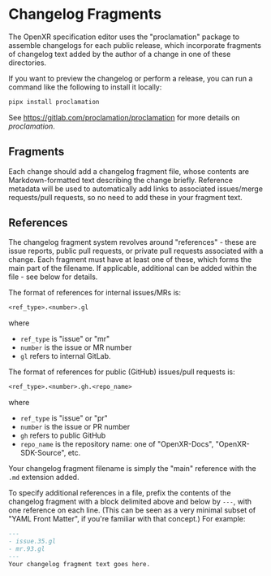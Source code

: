 # Changelog Fragments

The OpenXR specification editor uses the "proclamation" package to assemble
changelogs for each public release, which incorporate fragments of changelog
text added by the author of a change in one of these directories.

If you want to preview the changelog or perform a release, you can run a command
like the following to install it locally:

```sh
pipx install proclamation
```

See <https://gitlab.com/proclamation/proclamation> for more details on *proclamation*.

## Fragments

Each change should add a changelog fragment file, whose contents are
Markdown-formatted text describing the change briefly. Reference metadata will
be used to automatically add links to associated issues/merge requests/pull
requests, so no need to add these in your fragment text.

## References

The changelog fragment system revolves around "references" - these are issue
reports, public pull requests, or private pull requests associated with a
change. Each fragment must have at least one of these, which forms the main part
of the filename. If applicable, additional can be added within the file - see
below for details.

The format of references for internal issues/MRs is:

```txt
<ref_type>.<number>.gl
```

where

- `ref_type` is "issue" or "mr"
- `number` is the issue or MR number
- `gl` refers to internal GitLab.

The format of references for public (GitHub) issues/pull requests is:

```txt
<ref_type>.<number>.gh.<repo_name>
```

where

- `ref_type` is "issue" or "pr"
- `number` is the issue or PR number
- `gh` refers to public GitHub
- `repo_name` is the repository name: one of "OpenXR-Docs", "OpenXR-SDK-Source",
  etc.

Your changelog fragment filename is simply the "main" reference with the `.md`
extension added.

To specify additional references in a file, prefix the contents of the changelog
fragment with a block delimited above and below by `---`, with one reference on
each line. (This can be seen as a very minimal subset of "YAML Front Matter", if
you're familiar with that concept.) For example:

```md
---
- issue.35.gl
- mr.93.gl
---
Your changelog fragment text goes here.
```
